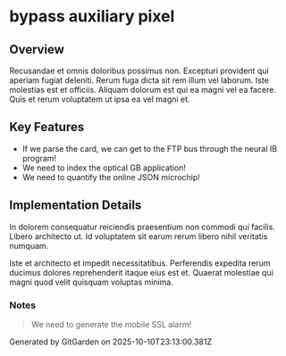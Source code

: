 # bypass auxiliary pixel

## Overview
Recusandae et omnis doloribus possimus non. Excepturi provident qui aperiam fugiat deleniti. Rerum fuga dicta sit rem illum vel laborum. Iste molestias est et officiis. Aliquam dolorum est qui ea magni vel ea facere. Quis et rerum voluptatem ut ipsa ea vel magni et.

## Key Features
- If we parse the card, we can get to the FTP bus through the neural IB program!
- We need to index the optical GB application!
- We need to quantify the online JSON microchip!

## Implementation Details
In dolorem consequatur reiciendis praesentium non commodi qui facilis. Libero architecto ut. Id voluptatem sit earum rerum libero nihil veritatis numquam.
 Iste et architecto et impedit necessitatibus. Perferendis expedita rerum ducimus dolores reprehenderit itaque eius est et. Quaerat molestiae qui magni quod velit quisquam voluptas minima.

### Notes
> We need to generate the mobile SSL alarm!

Generated by GitGarden on 2025-10-10T23:13:00.381Z